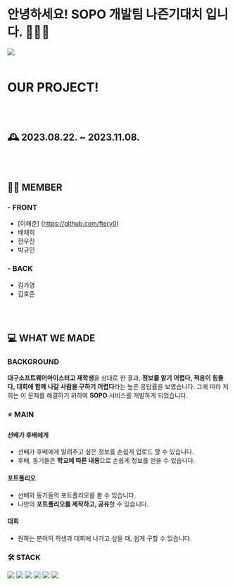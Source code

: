 # 안녕하세요! SOPO 개발팀 나즌기대치 입니다.  🙋🏻‍♂️
<img src='https://ifh.cc/g/y2DbfN.jpg' border='0'></a>
<br><br/>

# OUR PROJECT! 
<br><br/>
## 🕰️ 2023.08.22. ~ 2023.11.08.
<br><br/>
## 🧑‍💻 MEMBER
### - FRONT 
- [이해준] (https://github.com/ftery0)
- 배채희
- 전우진
- 박규민

### - BACK 
- 김가영
- 김호준


<br><br/>
## 💻 WHAT WE MADE
### BACKGROUND 
**대구소프트웨어마이스터고 재학생**을 상대로 한 결과, **정보를 알기 어렵다, 적응이 힘들다, 대회에 함께 나갈 사람을 구하기 어렵다**라는 높은 응답률을 보였습니다.
그에 따라 저희는 이 문제를 해결하기 위하여 **SOPO** 서비스를 개발하게 되었습니다.

### ⭐️ MAIN
#### 선배가 후배에게
- 선배가 후배에게 알려주고 싶은 정보를 손쉽게 업로드 할 수 있습니다.
- 후배, 동기들은 **학교에 따른 내용**으로 손쉽게 정보를 얻을 수 있습니다.
#### 포트폴리오
- 선배와 동기들의 포트폴리오를 볼 수 있습니다.
- 나만의 **포트폴리오를 제작하고, 공유**할 수 있습니다.
#### 대회
- 원하는 분야의 학생과 대회에 나가고 싶을 때, 쉽게 구할 수 있습니다.

### 🛠️ STACK
<img src="https://img.shields.io/badge/React-61DAFB?style=flat-square&logo=React&logoColor=black"/> <img src="https://img.shields.io/badge/Spring-6DB33F?style=flat-square&logo=Spring&logoColor=white"/> <img src="https://img.shields.io/badge/MySQL-4479A1?style=flat-square&logo=MySQL&logoColor=white"/> <img src="https://img.shields.io/badge/java-007396?style=flat-square&logo=java&logoColor=white"/> <img src="https://img.shields.io/badge/GitHub-181717?style=flat-square&logo=GitHub&logoColor=white"/> <img src="https://img.shields.io/badge/Figma-F24E1E?style=flat-square&logo=Figma&logoColor=white"/>

